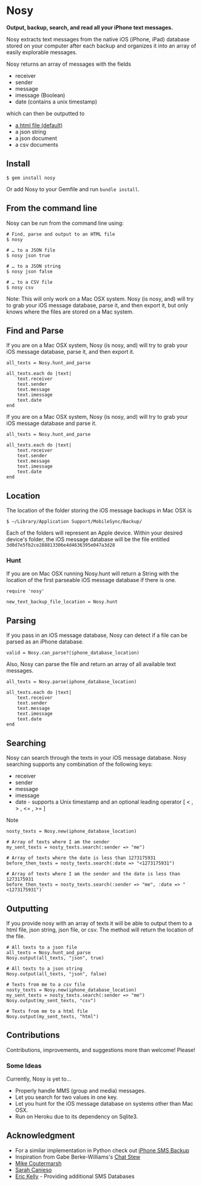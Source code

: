 # Nosy

**Output, backup, search, and read all your iPhone text messages.**

Nosy extracts text messages from the native iOS (iPhone, iPad) database stored on your computer after each backup and organizes it into an array of easily explorable messages.

Nosy returns an array of messages with the fields
	
* receiver
* sender
* message
* imessage (Boolean)
* date (contains a unix timestamp)

which can then be outputted to

* [a html file (default)](http://pdud.github.io/Nosy/)
* a json string
* a json document
* a csv documents


## Install

	$ gem install nosy

Or add Nosy to your Gemfile and run `bundle install`.

## From the command line

Nosy can be run from the command line using:

	# Find, parse and output to an HTML file
	$ nosy
	
	# … to a JSON file
	$ nosy json true

	# … to a JSON string
	$ nosy json false

	# … to a CSV file
	$ nosy csv

Note: This will only work on a Mac OSX system. Nosy (is nosy, and) will try to grab your iOS message database, parse it, and then export it, but only knows where the files are stored on a Mac system.

## Find and Parse
If you are on a Mac OSX system, Nosy (is nosy, and) will try to grab your iOS message database, parse it, and then export it.

	all_texts = Nosy.hunt_and_parse

	all_texts.each do |text|
		text.receiver
		text.sender 
		text.message
		text.imessage
		text.date
	end

If you are on a Mac OSX system, Nosy (is nosy, and) will try to grab your iOS message database and parse it.

	all_texts = Nosy.hunt_and_parse

	all_texts.each do |text|
		text.receiver
		text.sender 
		text.message
		text.imessage
		text.date
	end


## Location
The location of the folder storing the iOS message backups in Mac OSX is

	$ ~/Library/Application Support/MobileSync/Backup/

Each of the folders will represent an Apple device. Within your desired device's folder, the iOS message database will be the file entitled `3d0d7e5fb2ce288813306e4d4636395e047a3d28`


### Hunt

If you are on Mac OSX running Nosy.hunt will return a String with the location of the first parseable iOS message database if there is one.

	require 'nosy'
	
	new_text_backup_file_location = Nosy.hunt


## Parsing 

If you pass in an iOS message database, Nosy can detect if a file can be parsed as an iPhone database.
	
	valid = Nosy.can_parse?(iphone_database_location)

Also, Nosy can parse the file and return an array of all available text messages.

	all_texts = Nosy.parse(iphone_database_location)

	all_texts.each do |text|
		text.receiver
		text.sender 
		text.message
		text.imessage
		text.date
	end

## Searching

Nosy can search through the texts in your iOS message database. Nosy searching supports any combination of the following keys:
	
* receiver
* sender
* message
* imessage
* date - supports a Unix timestamp and an optional leading operator [ < , > , <= , >= ]

Note	

	nosty_texts = Nosy.new(iphone_database_location)
	
	# Array of texts where I am the sender
	my_sent_texts = nosty_texts.search(:sender => "me")
	
	# Array of texts where the date is less than 1273175931
	before_then_texts = nosty_texts.search(:date => "<1273175931")

	# Array of texts where I am the sender and the date is less than 1273175931
	before_then_texts = nosty_texts.search(:sender => "me", :date => "<1273175931")`

## Outputting

If you provide nosy with an array of texts it will be able to output them to a html file, json string, json file, or csv. The method will return the location of the file.

	# All texts to a json file
	all_texts = Nosy.hunt_and_parse
	Nosy.output(all_texts, "json", true)

	# All texts to a json string
	Nosy.output(all_texts, "json", false)

	# Texts from me to a csv file
	nosty_texts = Nosy.new(iphone_database_location)
	my_sent_texts = nosty_texts.search(:sender => "me")
	Nosy.output(my_sent_texts, "csv")

	# Texts from me to a html file
	Nosy.output(my_sent_texts, "html")
	

## Contributions	
Contributions, improvements, and suggestions more than welcome! Please!

### Some Ideas

Currently, Nosy is yet to...

* Properly handle MMS (group and media) messages.
* Let you search for two values in one key.
* Let you hunt for the iOS message database on systems other than Mac OSX.
* Run on Heroku due to its dependency on Sqlite3.

## Acknowledgment

* For a similar implementation in Python check out [iPhone SMS Backup](https://github.com/toffer/iphone-sms-backup/)
* Inspiration from Gabe Berke-Williams's [Chat Stew](https://github.com/gabebw/chat_stew)
* [Mike Coutermarsh](https://github.com/mscoutermarsh)
* [Sarah Canieso](https://github.com/scanieso)
* [Eric Kelly](https://github.com/HeroicEric) - Providing additional SMS Databases
